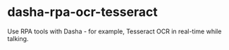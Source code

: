 # dasha-rpa-ocr-tesseract
Use RPA tools with Dasha - for example, Tesseract OCR in real-time while talking.
